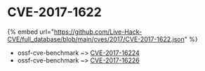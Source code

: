 # CVE-2017-1622
{% embed url="https://github.com/Live-Hack-CVE/full_database/blob/main/cves/2017/CVE-2017-1622.json" %}

* ossf-cve-benchmark ~> [CVE-2017-16224](https://www.alice-snow.ru/2017/database/cve-2017-1622/cve-2017-16224-ossf-cve-benchmark)
* ossf-cve-benchmark ~> [CVE-2017-16226](https://www.alice-snow.ru/2017/database/cve-2017-1622/cve-2017-16226-ossf-cve-benchmark)